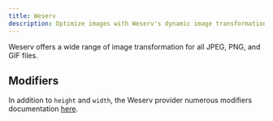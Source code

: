 ```yaml
---
title: Weserv
description: Optimize images with Weserv's dynamic image transformation service.
---
```


Weserv offers a wide range of image transformation for all JPEG, PNG, and GIF files.


## Modifiers

In addition to `height` and `width`, the Weserv provider numerous modifiers documentation [here](https://images.weserv.nl/docs/quick-reference.html/).
